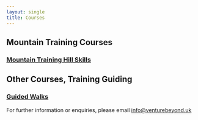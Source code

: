 ```yaml
---
layout: single
title: Courses
---
```


## Mountain Training Courses

### [Mountain Training Hill Skills](/venturebeyond/hillskills/)


## Other Courses, Training Guiding

### [Guided Walks](/venturebeyond/guidedwalks)

For further information or enquiries, please email info@venturebeyond.uk

